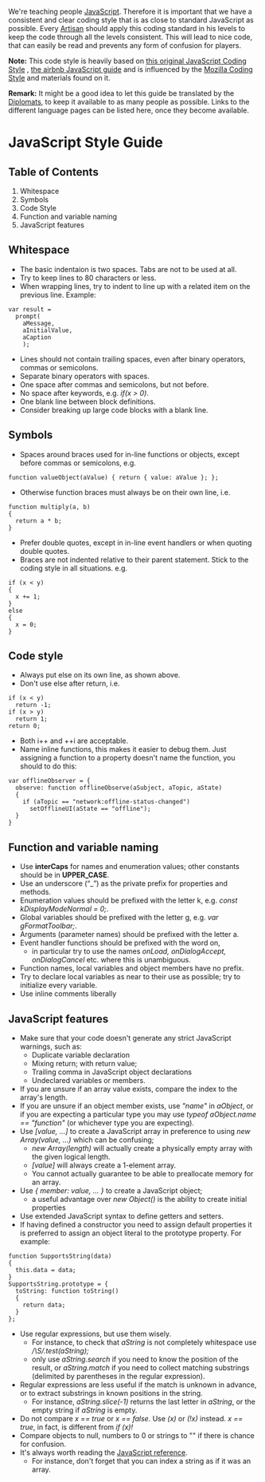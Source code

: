 We're teaching people [JavaScript](http://en.wikipedia.org/wiki/JavaScript). Therefore it is important that we have a consistent and clear coding style that is as close to standard JavaScript as possible. Every [Artisan](http://www.codecombat.com/contribute/artisan) should apply this coding standard in his levels to keep the code through all the levels consistent. This will lead to nice code, that can easily be read and prevents any form of confusion for players.

**Note:** This code style is heavily based on [this original JavaScript Coding Style](http://neil.rashbrook.org/Js.htm) , [the airbnb JavaScript guide](https://github.com/airbnb/javascript#guide-guide) and is influenced by the [Mozilla Coding Style](https://developer.mozilla.org/en-US/docs/Developer_Guide/Coding_Style) and materials found on it.

**Remark:** It might be a good idea to let this guide be translated by the [Diplomats](http://www.codecombat.com/contribute/diplomat), to keep it available to as many people as possible. Links to the different language pages can be listed here, once they become available.

# JavaScript Style Guide

## Table of Contents
1. Whitespace
2. Symbols
3. Code Style
4. Function and variable naming
5. JavaScript features

## Whitespace
* The basic indentaion is two spaces. Tabs are not to be used at all.
* Try to keep lines to 80 characters or less.
* When wrapping lines, try to indent to line up with a related item on the previous line. Example:
```
var result =
  prompt(
    aMessage,
    aInitialValue,
    aCaption
    );
```
* Lines should not contain trailing spaces, even after binary operators, commas or semicolons.
* Separate binary operators with spaces.
* One space after commas and semicolons, but not before.
* No space after keywords, e.g. _if(x > 0)_.
* One blank line between block definitions.
* Consider breaking up large code blocks with a blank line.

## Symbols
* Spaces around braces used for in-line functions or objects, except before commas or semicolons, e.g. 
```
function valueObject(aValue) { return { value: aValue }; };
```
* Otherwise function braces must always be on their own line, i.e.
```
function multiply(a, b)
{
  return a * b;
}
```
* Prefer double quotes, except in in-line event handlers or when quoting double quotes.
* Braces are not indented relative to their parent statement. Stick to the coding style in all situations. e.g.
```
if (x < y)
{
  x += 1;
}
else
{
  x = 0;
}
```

## Code style
* Always put else on its own line, as shown above.
* Don't use else after return, i.e.
```
if (x < y)
  return -1;
if (x > y)
  return 1;
return 0;
```
* Both i++ and ++i are acceptable.
* Name inline functions, this makes it easier to debug them. Just assigning a function to a property doesn't name the function, you should to do this:
```
var offlineObserver = {
  observe: function offlineObserve(aSubject, aTopic, aState)
  {
    if (aTopic == "network:offline-status-changed")
      setOfflineUI(aState == "offline");
  }
}
```

## Function and variable naming
* Use __interCaps__ for names and enumeration values; other constants should be in __UPPER_CASE__.
* Use an underscore (“_”) as the private prefix for properties and methods.
* Enumeration values should be prefixed with the letter k, e.g. _const kDisplayModeNormal = 0;_.
* Global variables should be prefixed with the letter g, e.g. _var gFormatToolbar;_.
* Arguments (parameter names) should be prefixed with the letter a.
* Event handler functions should be prefixed with the word on,
  * in particular try to use the names __onLoad_, _onDialogAccept_, _onDialogCancel__ etc. where this is unambiguous.
* Function names, local variables and object members have no prefix.
* Try to declare local variables as near to their use as possible; try to initialize every variable.
* Use inline comments liberally

## JavaScript features
* Make sure that your code doesn't generate any strict JavaScript warnings, such as:
  * Duplicate variable declaration
  * Mixing return; with return value;
  * Trailing comma in JavaScript object declarations
  * Undeclared variables or members.
* If you are unsure if an array value exists, compare the index to the array's length.
* If you are unsure if an object member exists, use _"name"_ in _aObject_, or if you are expecting a particular type you may use _typeof aObject.name == "function"_ (or whichever type you are expecting).
* Use _[value, ...]_ to create a JavaScript array in preference to using _new Array(value, ...)_ which can be confusing;
  * _new Array(length)_ will actually create a physically empty array with the given logical length.
  * _[value]_ will always create a 1-element array.
  * You cannot actually guarantee to be able to preallocate memory for an array.
* Use _{ member: value, ... }_ to create a JavaScript object;
  * a useful advantage over _new Object()_ is the ability to create initial properties
* Use extended JavaScript syntax to define getters and setters.
* If having defined a constructor you need to assign default properties it is preferred to assign an object literal to the prototype property. For example:
```
function SupportsString(data)
{
  this.data = data;
}
SupportsString.prototype = {
  toString: function toString()
  {
    return data;
  }
};
```
* Use regular expressions, but use them wisely.
  * For instance, to check that _aString_ is not completely whitespace use _/\S/.test(aString);_
  * only use _aString.search_ if you need to know the position of the result, or _aString.match_ if you need to collect matching substrings (delimited by parentheses in the regular expression).
* Regular expressions are less useful if the match is unknown in advance, or to extract substrings in known positions in the string.
  * For instance, _aString.slice(-1)_ returns the last letter in _aString_, or the empty string if _aString_ is empty.
* Do not compare _x == true_ or _x == false_. Use _(x)_ or _(!x)_ instead. _x == true_, in fact, is different from _if (x)!_
* Compare objects to null, numbers to 0 or strings to "" if there is chance for confusion.
* It's always worth reading the [JavaScript reference](https://developer.mozilla.org/en-US/docs/Web/JavaScript/Reference).
  * For instance, don't forget that you can index a string as if it was an array.